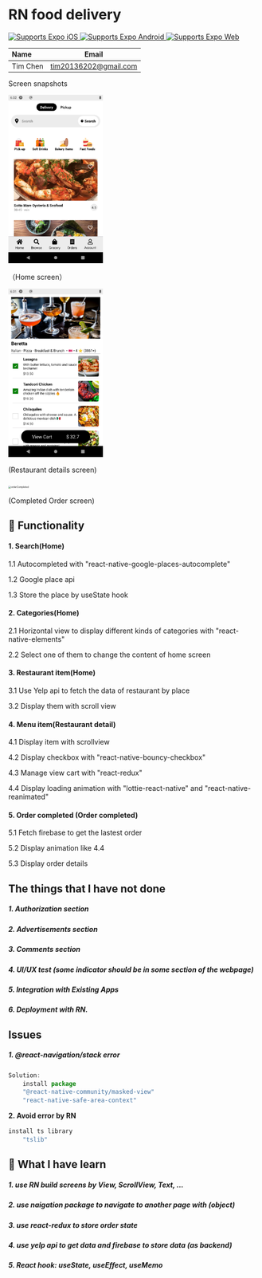 # RN food delivery

<p>
  <!-- iOS -->
  <a href="https://itunes.apple.com/app/apple-store/id982107779">
    <img alt="Supports Expo iOS" longdesc="Supports Expo iOS" src="https://img.shields.io/badge/iOS-4630EB.svg?style=flat-square&logo=APPLE&labelColor=999999&logoColor=fff" />
  </a>
  <!-- Android -->
  <a href="https://play.google.com/store/apps/details?id=host.exp.exponent&referrer=blankexample">
    <img alt="Supports Expo Android" longdesc="Supports Expo Android" src="https://img.shields.io/badge/Android-4630EB.svg?style=flat-square&logo=ANDROID&labelColor=A4C639&logoColor=fff" />
  </a>
  <!-- Web -->
  <a href="https://docs.expo.dev/workflow/web/">
    <img alt="Supports Expo Web" longdesc="Supports Expo Web" src="https://img.shields.io/badge/web-4630EB.svg?style=flat-square&logo=GOOGLE-CHROME&labelColor=4285F4&logoColor=fff" />
  </a>
</p>

<!-- Tables -->

| Name     | Email                 |
| :------- | --------------------- |
| Tim Chen | tim20136202@gmail.com |

Screen snapshots

<img src=".\screenshot\Home.png" alt="Home" style="zoom: 33%;" />

（Home screen）

<img src=".\screenshot\restaurantDetail.png" alt="restaurantDetail" style="zoom: 33%;" />

(Restaurant details screen)

<img src=".\orderCompleted.png" alt="orderCompleted" style="zoom:33%;" />

(Completed Order screen)



## 🚀 Functionality

#### 1. Search(Home)

1.1 Autocompleted with "react-native-google-places-autocomplete"

1.2 Google place api

1.3 Store the place by useState hook

#### 2. Categories(Home)

2.1 Horizontal view to display different kinds of categories with "react-native-elements"

2.2 Select one of them to change the content of home screen

#### 3. Restaurant item(Home)

3.1 Use Yelp api to fetch the data of restaurant by place

3.2 Display them with scroll view

#### 4. Menu item(Restaurant detail)

4.1 Display item with scrollview

4.2 Display checkbox with "react-native-bouncy-checkbox"

4.3 Manage view cart with "react-redux"

4.4 Display loading animation with "lottie-react-native" and "react-native-reanimated"

#### 5. Order completed (Order completed)

5.1 Fetch firebase to get the lastest order

5.2 Display animation like 4.4

5.3 Display order details



## The things that I have not done

##### 1. Authorization section

##### 2. Advertisements section

##### 3. Comments section

##### 4. UI/UX test (some indicator should be in some section of the webpage)

##### 5. Integration with Existing Apps

##### 6. Deployment with RN.



## Issues

##### 1. @react-navigation/stack error

```javascript
Solution:
	install package
	"@react-native-community/masked-view"
	"react-native-safe-area-context"
```

**2. Avoid error by RN**

```javascript
install ts library
	"tslib"
```



## 📝 What I have learn

##### 1. use RN build screens by View, ScrollView, Text, ...

##### 2. use naigation package to navigate to another page with (object)

##### 3. use react-redux to store order state

##### 4. use yelp api to get data and firebase to store data (as backend)

##### 5. React hook:  useState, useEffect, useMemo

